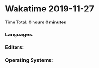# Wakatime 2019-11-27

Time Total: **0 hours 0 minutes**

### Languages:

### Editors:

### Operating Systems:

